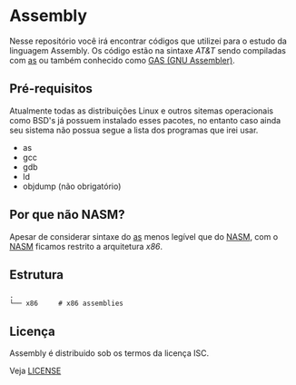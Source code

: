 # Assembly

Nesse repositório você irá encontrar códigos que utilizei para o estudo da
linguagem Assembly. Os código estão na sintaxe *AT&T* sendo compiladas com
[as][gas] ou também conhecido como [GAS (GNU Assembler)][gas]. 

## Pré-requisitos

Atualmente todas as distribuições Linux e outros sitemas operacionais como BSD's
já possuem instalado esses pacotes, no entanto caso ainda seu sistema não
possua segue a lista dos programas que irei usar.

* as
* gcc
* gdb
* ld
* objdump (não obrigatório)

## Por que não NASM?

Apesar de considerar sintaxe do [as][gas] menos legível que do [NASM][nasm],
com o [NASM][nasm] ficamos restrito a arquitetura *x86*.

## Estrutura

```
.
└── x86		# x86 assemblies
```

## Licença

Assembly é distribuido sob os termos da licença ISC.

Veja [LICENSE](LICENSE)

[gas]: https://en.wikipedia.org/wiki/GNU_Assembler
[nasm]: https://pt.wikipedia.org/wiki/NASM
